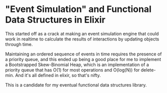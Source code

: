 # "Event Simulation" and Functional Data Structures in Elixir

This started off as a crack at making an event simulation engine that could
work in realtime to calculate the results of interactions by updating objects
through time.

Maintaining an ordered sequence of events in time requires the presence of a
priority queue, and this ended up being a good place for me to implement a
Bootstrapped Skew-Binomial Heap, which is an implementation of a priority queue
that has O(1) for most operations and O(log(N)) for delete-min. And it's all
defined in elixir, so that's nifty.

This is a candidate for my eventual functional data structures library.
